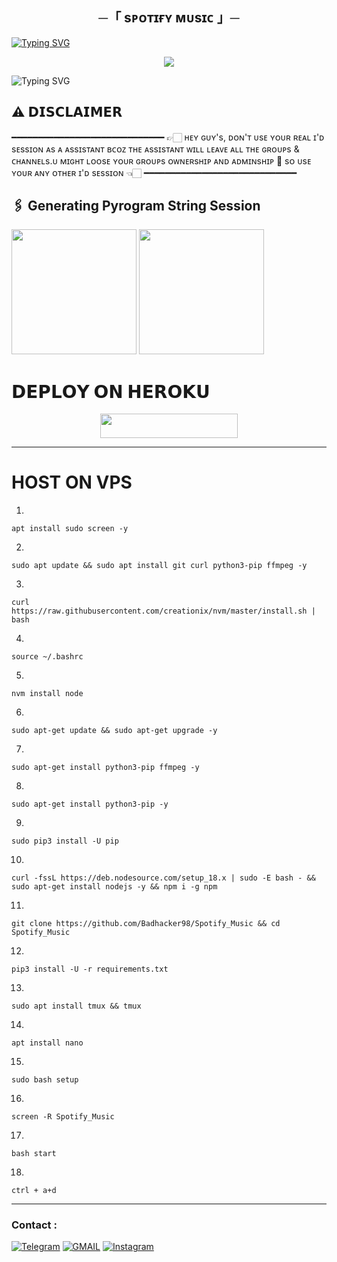 <h2 align="center">
    ─「 sᴘᴏᴛɪғʏ ᴍᴜsɪᴄ 」─

</h2>

[![Typing SVG](https://readme-typing-svg.herokuapp.com/?lines=ㅤ+𝚆𝙴𝙻𝙲𝙾𝙼𝙴+𝚃𝙾+sᴘᴏᴛɪғʏ+𝙼𝚄𝚂𝙸𝙲+𝚁𝙴𝙿𝙾+;ㅤ+𝚃𝙷𝙸𝚂+𝙸𝚂+𝙰+𝙰𝙳𝚅𝙰𝙽𝙲𝙴+𝙼𝚄𝚂𝙸𝙲+𝙱𝙾𝚃;𝙿𝙾𝚆𝙴𝚁𝙴𝙳+𝙱𝚈+☞+ʙᴀᴅ+ᴍᴜɴᴅᴀ)](https://github.com/Deep242002/Spotify_Music)



<p align="center">
  <img src="https://telegra.ph/file/35e9b4a3dd30582a3d52e.jpg">
</p>



![Typing SVG](https://readme-typing-svg.herokuapp.com/?lines=𝗙𝗢𝗥𝗞+𝗧𝗛𝗜𝗦+𝗥𝗘𝗣𝗢+𝗕𝗘𝗙𝗢𝗥𝗘+𝗗𝗘𝗣𝗟𝗢𝗬)

## ⚠️ 𝗗𝗜𝗦𝗖𝗟𝗔𝗜𝗠𝗘𝗥
━━━━━━━━━━━━━━━━━━━━━━━━━━━━━
👉🏻 ʜᴇʏ ɢᴜʏ's, ᴅᴏɴ'ᴛ ᴜsᴇ ʏᴏᴜʀ ʀᴇᴀʟ ɪ'ᴅ sᴇssɪᴏɴ ᴀs ᴀ ᴀssɪsᴛᴀɴᴛ ʙᴄᴏᴢ ᴛʜᴇ ᴀssɪsᴛᴀɴᴛ ᴡɪʟʟ ʟᴇᴀᴠᴇ ᴀʟʟ ᴛʜᴇ ɢʀᴏᴜᴘs & ᴄʜᴀɴɴᴇʟs.ᴜ  ᴍɪɢʜᴛ ʟᴏᴏsᴇ ʏᴏᴜʀ ɢʀᴏᴜᴘs ᴏᴡɴᴇʀsʜɪᴘ ᴀɴᴅ ᴀᴅᴍɪɴsʜɪᴘ 🥺 sᴏ ᴜsᴇ ʏᴏᴜʀ ᴀɴʏ ᴏᴛʜᴇʀ ɪ'ᴅ sᴇssɪᴏɴ 👈🏻
━━━━━━━━━━━━━━━━━━━━━━━━━━━━━


## 🖇 Generating Pyrogram String Session

<p>
<a href="https://t.me/Gaana_MusicBot"><img src="https://img.shields.io/badge/DEMO%20BOT-blueviolet?style=for-the-badge&logo=appveyor" width="200""/></a>
<a href="https://t.me/Deepfeelingzone"><img src="https://img.shields.io/badge/DM%20TO%20DEEP-blueviolet?style=for-the-badge&logo=appveyor" width="200""/></a>

# 𝗗𝗘𝗣𝗟𝗢𝗬 𝗢𝗡 𝗛𝗘𝗥𝗢𝗞𝗨
<p align="center"><a href="http://dashboard.heroku.com/new?template=https://github.com/Deep242002/Spotify_Music"> <img src="https://img.shields.io/badge/Deploy%20On%20Heroku-greenviolet?style=for-the-badge&logo=heroku" width="220" height="38.45"/></a></p>

---
# HOST ON VPS 

1.
```
apt install sudo screen -y
```

2.
```
sudo apt update && sudo apt install git curl python3-pip ffmpeg -y
```

3.
```
curl https://raw.githubusercontent.com/creationix/nvm/master/install.sh | bash
```

4.
```
source ~/.bashrc
```

5.
```
nvm install node
```

6.
```
sudo apt-get update && sudo apt-get upgrade -y
```

7.
```
sudo apt-get install python3-pip ffmpeg -y
```

8.
```
sudo apt-get install python3-pip -y
```

9.
```
sudo pip3 install -U pip
```

10.
```
curl -fssL https://deb.nodesource.com/setup_18.x | sudo -E bash - && sudo apt-get install nodejs -y && npm i -g npm
```

11.
```
git clone https://github.com/Badhacker98/Spotify_Music && cd Spotify_Music
```

12.
```
pip3 install -U -r requirements.txt
```

13.
```
sudo apt install tmux && tmux
```

14.
```
apt install nano
```

15.
```
sudo bash setup
```

16.
```
screen -R Spotify_Music
```

17.
```
bash start
```

18.
```
ctrl + a+d
```
---

### Contact :
<a href="https://t.me/Deepfeelingzone"><img title="Telegram" src="https://img.shields.io/badge/Telegram-%23000000.svg?&style=for-the-badge&logo=telegram&logoColor=61DAFB"></a>
<a href="https://mail.google.com/mail/?view=cm&fs=1&to=sukhwinderwarval50@gmail.com"><img title="GMAIL" src="https://img.shields.io/badge/Gmail-D14836?style=for-the-badge&logo=gmail&logoColor=white"></a>
<a href="https://instagram.com/lll_bad_munda_lll"><img title="Instagram" src="https://img.shields.io/badge/instagram-%23E4405F.svg?&style=for-the-badge&logo=instagram&logoColor=white"></a>
